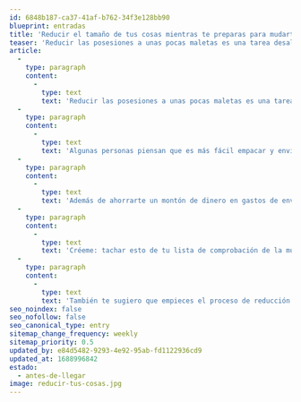 ```yaml
---
id: 6848b187-ca37-41af-b762-34f3e128bb90
blueprint: entradas
title: 'Reducir el tamaño de tus cosas mientras te preparas para mudarte al extranjero.'
teaser: 'Reducir las posesiones a unas pocas maletas es una tarea desalentadora. Aunque no tengas muchas cosas, resulta agotador contabilizar cada calcetín, cada cuchara y cada adorno navideño.'
article:
  -
    type: paragraph
    content:
      -
        type: text
        text: 'Reducir las posesiones a unas pocas maletas es una tarea desalentadora. Aunque no tengas muchas cosas, resulta agotador contabilizar cada calcetín, cada cuchara y cada adorno navideño.'
  -
    type: paragraph
    content:
      -
        type: text
        text: 'Algunas personas piensan que es más fácil empacar y enviar todo al extranjero. Pero, a menos que tengas mucho dinero o que tu empresa pague la factura (que fácilmente alcanzará las cinco cifras si incluyes los muebles), te recomiendo encarecidamente que te deshagas de lo que no sea esencial y que solo lleves equipaje.'
  -
    type: paragraph
    content:
      -
        type: text
        text: 'Además de ahorrarte un montón de dinero en gastos de envío internacional y tasas de aduana, puedes saltarte el tedioso papeleo que supone utilizar empresas externas para importar tus cosas. Y creo firmemente que vivir con menos es una de las ventajas de vivir en el extranjero.'
  -
    type: paragraph
    content:
      -
        type: text
        text: 'Créeme: tachar esto de tu lista de comprobación de la mudanza a un nuevo país es una victoria.'
  -
    type: paragraph
    content:
      -
        type: text
        text: 'También te sugiero que empieces el proceso de reducción de tamaño tan pronto como sepas el calendario de la mudanza.'
seo_noindex: false
seo_nofollow: false
seo_canonical_type: entry
sitemap_change_frequency: weekly
sitemap_priority: 0.5
updated_by: e84d5482-9293-4e92-95ab-fd1122936cd9
updated_at: 1688996842
estado:
  - antes-de-llegar
image: reducir-tus-cosas.jpg
---
```

